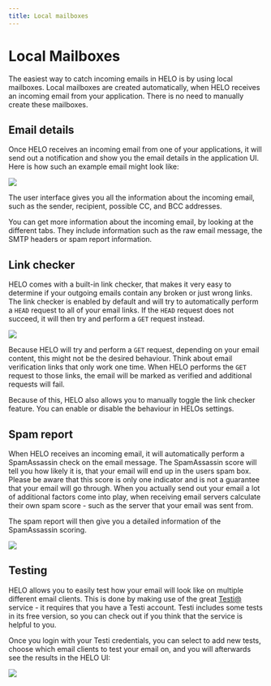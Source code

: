 ```yaml
---
title: Local mailboxes
---
```


# Local Mailboxes

The easiest way to catch incoming emails in HELO is by using local mailboxes. Local mailboxes are created automatically, when HELO receives an incoming email from your application. There is no need to manually create these mailboxes.

## Email details

Once HELO receives an incoming email from one of your applications, it will send out a notification and show you the email details in the application UI. Here is how such an example email might look like:

![](/img/email-details.png)

The user interface gives you all the information about the incoming email, such as the sender, recipient, possible CC, and BCC addresses.

You can get more information about the incoming email, by looking at the different tabs. They include information such as the raw email message, the SMTP headers or spam report information.

## Link checker

HELO comes with a built-in link checker, that makes it very easy to determine if your outgoing emails contain any broken or just wrong links. The link checker is enabled by default and will try to automatically perform a `HEAD` request to all of your email links. If the `HEAD` request does not succeed, it will then try and perform a `GET` request instead.

![](/img/link-checker.png)

Because HELO will try and perform a `GET` request, depending on your email content, this might not be the desired behaviour. Think about email verification links that only work one time. When HELO performs the `GET` request to those links, the email will be marked as verified and additional requests will fail.

Because of this, HELO also allows you to manually toggle the link checker feature. You can enable or disable the behaviour in HELOs settings.

## Spam report

When HELO receives an incoming email, it will automatically perform a SpamAssassin check on the email message. The SpamAssassin score will tell you how likely it is, that your email will end up in the users spam box. 
Please be aware that this score is only one indicator and is not a guarantee that your email will go through. When you actually send out your email a lot of additional factors come into play, when receiving email servers calculate their own spam score - such as the server that your email was sent from. 

The spam report will then give you a detailed information of the SpamAssassin scoring.

![](/img/spam-report.png)

## Testing

HELO allows you to easily test how your email will look like on multiple different email clients. This is done by making use of the great [Testi@](https://testi.at) service - it requires that you have a Testi account. Testi includes some tests in its free version, so you can check out if you think that the service is helpful to you.

Once you login with your Testi credentials, you can select to add new tests, choose which email clients to test your email on, and you will afterwards see the results in the HELO UI:

![](/img/testing.png)

